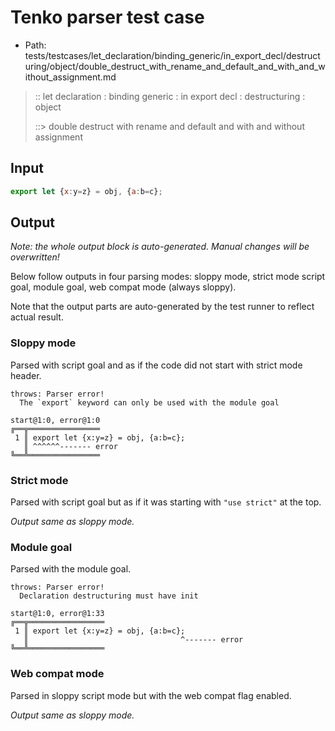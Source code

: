 # Tenko parser test case

- Path: tests/testcases/let_declaration/binding_generic/in_export_decl/destructuring/object/double_destruct_with_rename_and_default_and_with_and_without_assignment.md

> :: let declaration : binding generic : in export decl : destructuring : object
>
> ::> double destruct with rename and default and with and without assignment

## Input

`````js
export let {x:y=z} = obj, {a:b=c};
`````

## Output

_Note: the whole output block is auto-generated. Manual changes will be overwritten!_

Below follow outputs in four parsing modes: sloppy mode, strict mode script goal, module goal, web compat mode (always sloppy).

Note that the output parts are auto-generated by the test runner to reflect actual result.

### Sloppy mode

Parsed with script goal and as if the code did not start with strict mode header.

`````
throws: Parser error!
  The `export` keyword can only be used with the module goal

start@1:0, error@1:0
╔══╦════════════════
 1 ║ export let {x:y=z} = obj, {a:b=c};
   ║ ^^^^^^------- error
╚══╩════════════════

`````

### Strict mode

Parsed with script goal but as if it was starting with `"use strict"` at the top.

_Output same as sloppy mode._

### Module goal

Parsed with the module goal.

`````
throws: Parser error!
  Declaration destructuring must have init

start@1:0, error@1:33
╔══╦═════════════════
 1 ║ export let {x:y=z} = obj, {a:b=c};
   ║                                  ^------- error
╚══╩═════════════════

`````


### Web compat mode

Parsed in sloppy script mode but with the web compat flag enabled.

_Output same as sloppy mode._
